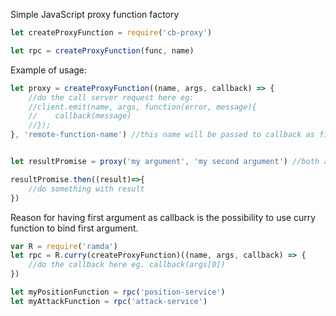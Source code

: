 Simple JavaScript proxy function factory

```JavaScript
let createProxyFunction = require('cb-proxy')

let rpc = createProxyFunction(func, name)
```


Example of usage:

```JavaScript
let proxy = createProxyFunction((name, args, callback) => {
    //do the call server request here eg:
    //client.emit(name, args, function(error, message){
    //    callback(message)
    //});
}, 'remote-function-name') //this name will be passed to callback as first argument


let resultPromise = proxy('my argument', 'my second argument') //both arguments will be passed to callback

resultPromise.then((result)=>{
    //do something with result
})
```

Reason for having first argument as callback is the possibility to use curry function to bind first argument.

```JavaScript
var R = require('ramda')
let rpc = R.curry(createProxyFunction)((name, args, callback) => {
    //do the callback here eg. callback(args[0])
})

let myPositionFunction = rpc('position-service')
let myAttackFunction = rpc('attack-service')
```

